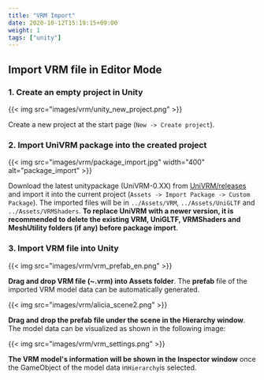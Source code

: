 ```yaml
---
title: "VRM Import"
date: 2020-10-12T15:19:15+09:00
weight: 1
tags: ["unity"]
---
```


## Import VRM file in Editor Mode

### 1. Create an empty project in Unity
{{< img src="images/vrm/unity_new_project.png" >}}

Create a new project at the start page (``New -> Create project``).

### 2. Import UniVRM package into the created project
{{< img src="images/vrm/package_import.jpg" width="400" alt="package_import" >}}

Download the latest unitypackage (UniVRM-0.XX) from [UniVRM/releases](https://github.com/vrm-c/UniVRM/releases) and import it into the current project (``Assets -> Import Package -> Custom Package``). The imported files will be in ``../Assets/VRM``, ``../Assets/UniGLTF`` and ``../Assets/VRMShaders``. **To replace UniVRM with a newer version, it is recommended to delete the existing VRM, UniGLTF, VRMShaders and MeshUtility folders (if any) before package import**.

### 3. Import VRM file into Unity 
{{< img src="images/vrm/vrm_prefab_en.png" >}}

**Drag and drop VRM file (~.vrm) into Assets folder**. The **prefab** file of the imported VRM model data can be automatically generated.

{{< img src="images/vrm/alicia_scene2.png" >}}

**Drag and drop the prefab file under the scene in the Hierarchy window**. The model data can be visualized as shown in the following image:

{{< img src="images/vrm/vrm_settings.png" >}}

**The VRM model's information will be shown in the Inspector window** once the GameObject of the model data in``Hierarchy``is selected.
